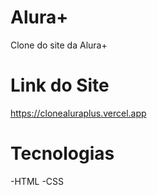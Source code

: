 # Alura+
Clone do site da Alura+

# Link do Site
https://clonealuraplus.vercel.app

# Tecnologias
-HTML -CSS

